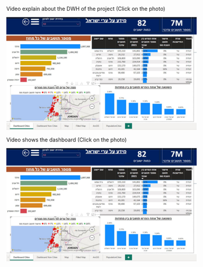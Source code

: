 Video explain about the DWH of the project (Click on the photo)

[![DimFact](https://github.com/Developer122436/Settlements/blob/main/Photo.JPG)](https://youtu.be/DOJCN270vGo)

Video shows the dashboard (Click on the photo)

[![Dashboard](https://github.com/Developer122436/Settlements/blob/main/Photo.JPG)](https://youtu.be/vdtQVExOuWQ)

